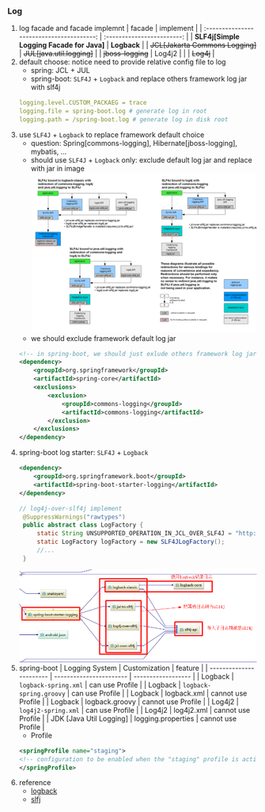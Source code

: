 ### Log

1. log facade and facade implemnt
   | facade | implement |
   | :---------------------------------------: | :------------------------: |
   | **SLF4j[Simple Logging Facade for Java]** | **Logback** |
   | ~~JCL[Jakarta Commons Logging]~~ | ~~JUL[java.util.logging]~~ |
   | ~~jboss-logging~~ | Log4j2 |
   | | ~~Log4j~~ |
2. default choose: notice need to provide relative config file to log
   - spring: JCL + JUL
   - spring-boot: `SLF4J` + `Logback` and replace others framework log jar with slf4j
   ```yaml
   logging.level.CUSTOM_PACKAEG = trace
   logging.file = spring-boot.log # generate log in root
   logging.path = /spring-boot.log # generate log in disk root
   ```
3. use `SLF4J` + `Logback` to replace framework default choice
   - question: Spring[commons-logging], Hibernate[jboss-logging], mybatis, ...
   - should use `SLF4J` + `Logback` only: exclude default log jar and replace with jar in image
     ![avatar](/static/image/log/slfj+logback.png)
   - we should exclude framework default log jar
   ```xml
   <!-- in spring-boot, we should just exlude others framework log jar -->
   <dependency>
       <groupId>org.springframework</groupId>
       <artifactId>spring-core</artifactId>
       <exclusions>
           <exclusion>
               <groupId>commons-logging</groupId>
               <artifactId>commons-logging</artifactId>
           </exclusion>
       </exclusions>
   </dependency>
   ```
4. spring-boot log starter: `SLF4J` + `Logback`
   ```xml
   <dependency>
       <groupId>org.springframework.boot</groupId>
       <artifactId>spring-boot-starter-logging</artifactId>
   </dependency>
   ```
   ```java
   // log4j-over-slf4j implement
    @SuppressWarnings("rawtypes")
    public abstract class LogFactory {
        static String UNSUPPORTED_OPERATION_IN_JCL_OVER_SLF4J = "http://www.slf4j.org/codes.html#unsupported_operation_in_jcl_over_slf4j";
        static LogFactory logFactory = new SLF4JLogFactory();
        //...
    }
   ```
   ![avatar](/static/image/log/spring-boot-log.png)
5. spring-boot
   | Logging System | Customization | feature |
   | ----------------------- | ----------------------- | ------------------ |
   | Logback | `logback-spring.xml` | can use Profile |
   | Logback | `logback-spring.groovy` | can use Profile |
   | Logback | logback.xml | cannot use Profile |
   | Logback | logback.groovy | cannot use Profile |
   | Log4j2 | `log4j2-spring.xml` | can use Profile |
   | Log4j2 | log4j2.xml | cannot use Profile |
   | JDK [Java Util Logging] | logging.properties | cannot use Profile |
   - Profile
   ```xml
   <springProfile name="staging">
   <!-- configuration to be enabled when the "staging" profile is active -->
   </springProfile>
   ```
6. reference
   - [logback](http://logback.qos.ch/)
   - [slfj](http://www.slf4j.org/)
